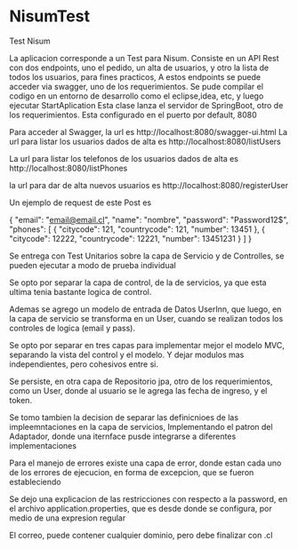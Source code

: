 # NisumTest
Test Nisum

La aplicacion corresponde a un Test para Nisum. Consiste en un API Rest con dos endpoints, uno el pedido, un alta de usuarios, 
y otro la lista de todos los usuarios, para fines practicos,
A estos endpoints se puede acceder via swagger, uno de los requerimientos.
Se pude compilar el codigo en un entorno de desarrollo  como el eclipse,idea, etc, y luego ejecutar  StartAplication
Esta clase lanza el servidor de SpringBoot, otro de los requerimientos. Esta configurado en el puerto por default, 8080

Para acceder al Swagger, la url es http://localhost:8080/swagger-ui.html
La url para listar los usuarios dados de alta es http://localhost:8080/listUsers

La url para listar los telefonos de los usuarios dados de alta es http://localhost:8080/listPhones

la url para dar de alta nuevos usuarios es http://localhost:8080/registerUser

Un ejemplo de request de este Post es

{
"email": "email@email.cl",
"name": "nombre",
"password": "Password12$",
"phones": [
{
"citycode": 121,
"countrycode": 121,
"number": 13451
},
{
"citycode": 12222,
"countrycode": 12221,
"number": 13451231
}
]
}

Se entrega con Test Unitarios sobre la capa de Servicio y de Controlles, se pueden ejecutar a modo de prueba individual

Se opto por separar la capa de control, de la de servicios, ya que esta ultima tenia bastante logica de control.

Ademas se agrego un modelo de entrada de Datos UserInn, que luego, en la capa de servicio se transforma en un  User,
cuando se realizan todos los controles de logica (email y pass).

Se opto por separar en tres capas para implementar mejor el modelo MVC, separando la vista del control y el modelo.
Y dejar modulos mas independientes, pero cohesivos entre si.

Se persiste, en otra capa de Repositorio jpa, otro de los requerimientos, como un User, donde al usuario se le agrega 
las fecha de ingreso, y el token.

Se tomo tambien la decision de separar las definicnioes de las impleemntaciones en la capa de servicios,
Implementando el patron del Adaptador, donde una iternface pusde integrarse a diferentes implementaciones

Para el manejo de errores existe una capa de error, donde estan cada uno de los errores de ejecucion, en forma de 
excepcion, que se fueron estableciendo

Se dejo una explicacion de las restricciones con respecto a la password, en el archivo application.properties, que es 
desde donde se configura, por medio de una expresion regular

El correo, puede contener cualquier dominio, pero debe finalizar con .cl


